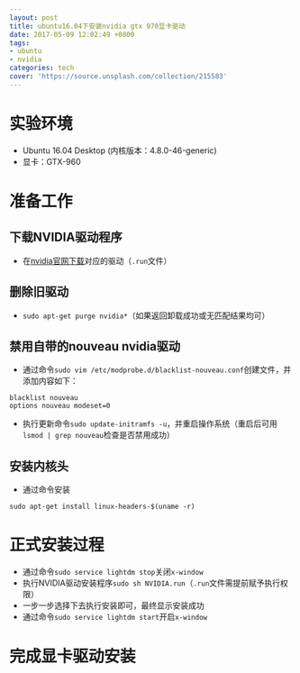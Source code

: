 ```yaml
---
layout: post
title: ubuntu16.04下安装nvidia gtx 970显卡驱动
date: 2017-05-09 12:02:49 +0800
tags:
- ubuntu
- nvidia
categories: tech
cover: 'https://source.unsplash.com/collection/215583'
---
```

# 实验环境
- Ubuntu 16.04 Desktop (内核版本：4.8.0-46-generic)
- 显卡：GTX-960

# 准备工作
## 下载NVIDIA驱动程序
- 在[nvidia官网下载](http://www.nvidia.cn/Download/index.aspx?lang=cn)对应的驱动（`.run`文件）
## 删除旧驱动
- `sudo apt-get purge nvidia*`（如果返回卸载成功或无匹配结果均可）
## 禁用自带的nouveau nvidia驱动
- 通过命令`sudo vim /etc/modprobe.d/blacklist-nouveau.conf`创建文件，并添加内容如下：
```
blacklist nouveau
options nouveau modeset=0
```
- 执行更新命令`sudo update-initramfs -u`，并重启操作系统（重启后可用`lsmod | grep nouveau`检查是否禁用成功）
## 安装内核头
- 通过命令安装
```shell
sudo apt-get install linux-headers-$(uname -r)
```

# 正式安装过程
- 通过命令`sudo service lightdm stop`关闭`x-window`
- 执行NVIDIA驱动安装程序`sudo sh NVIDIA.run`（`.run`文件需提前赋予执行权限）
- 一步一步选择下去执行安装即可，最终显示安装成功
- 通过命令`sudo service lightdm start`开启`x-window`

# 完成显卡驱动安装